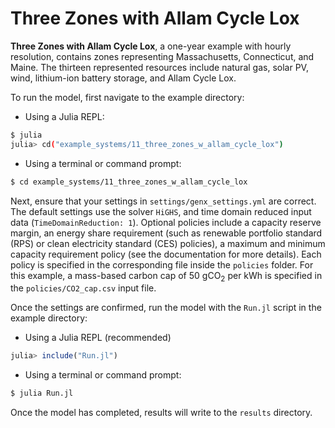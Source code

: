 # Three Zones with Allam Cycle Lox

**Three Zones with Allam Cycle Lox**, a one-year example with hourly resolution, contains zones representing Massachusetts, Connecticut, and Maine. The thirteen represented resources include natural gas, solar PV, wind, lithium-ion battery storage, and Allam Cycle Lox.

To run the model, first navigate to the example directory:

- Using a Julia REPL:

```bash
$ julia
julia> cd("example_systems/11_three_zones_w_allam_cycle_lox")
```

- Using a terminal or command prompt:
```bash
$ cd example_systems/11_three_zones_w_allam_cycle_lox
``` 
   
Next, ensure that your settings in `settings/genx_settings.yml` are correct. The default settings use the solver `HiGHS`, and time domain reduced input data (`TimeDomainReduction: 1`). Optional policies include a capacity reserve margin, an energy share requirement (such as renewable portfolio standard (RPS) or clean electricity standard (CES) policies), a maximum and minimum capacity requirement policy (see the documentation for more details). Each policy is specified in the corresponding file inside the `policies` folder. For this example, a mass-based carbon cap of 50 gCO<sub>2</sub> per kWh is specified in the `policies/CO2_cap.csv` input file.

Once the settings are confirmed, run the model with the `Run.jl` script in the example directory:

- Using a Julia REPL (recommended)
```julia
julia> include("Run.jl")
```
- Using a terminal or command prompt:
```bash
$ julia Run.jl
```

Once the model has completed, results will write to the `results` directory.
